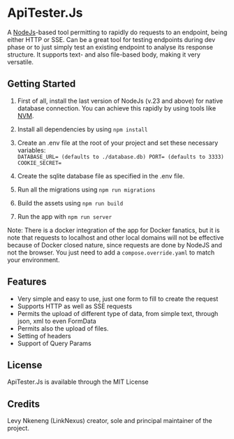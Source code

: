 # ApiTester.Js

A [NodeJs](https://nodejs.org/)-based tool permitting to rapidly do requests to an endpoint, being either HTTP or SSE. Can be a great tool for testing endpoints during dev phase or to just simply test an existing endpoint to analyse its response structure. It supports text- and also file-based body, making it very versatile.

## Getting Started

1. First of all, install the last version of NodeJs (v.23 and above) for native database connection. You can achieve this rapidly by using tools like [NVM](https://github.com/nvm-sh/nvm).

2. Install all dependencies by using `npm install`

3. Create an .env file at the root of your project and set these necessary variables:  
`
DATABASE_URL= (defaults to ./database.db)
PORT= (defaults to 3333)
COOKIE_SECRET=
`

4. Create the sqlite database file as specified in the .env file.

5. Run all the migrations using `npm run migrations`

6. Build the assets using `npm run build`

7. Run the app with `npm run server`

Note: There is a docker integration of the app for Docker fanatics, but it is note that requests to localhost and other local domains will not be effective because of Docker closed nature, since requests are done by NodeJS and not the browser. You just need to add a `compose.override.yaml` to match your environment.

## Features

- Very simple and easy to use, just one form to fill to create the request
- Supports HTTP as well as SSE requests
- Permits the upload of different type of data, from simple text, through json, xml to even FormData
- Permits also the upload of files.
- Setting of headers
- Support of Query Params

## License

ApiTester.Js is available through the MIT License

## Credits

Levy Nkeneng (LinkNexus) creator, sole and principal maintainer of the project.
